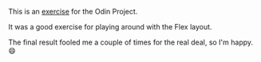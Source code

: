 This is an [exercise](https://paposeco.github.io/miniprojects_googlesearchresults/) for the Odin Project.

It was a good exercise for playing around with the Flex layout.

The final result fooled me a couple of times for the real deal, so I'm happy. :smile:
